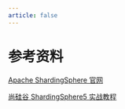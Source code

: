 ```yaml
---
article: false
---
```


# 参考资料

[Apache ShardingSphere 官网](https://shardingsphere.apache.org/index_zh.html)

[尚硅谷 ShardingSphere5 实战教程](https://www.bilibili.com/video/BV1ta411g7Jf)